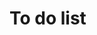 # To do list

<!-- - redirect to /app, this way we avoid the logic of the button. -->
<!-- - switch all localStorages to cookies. -->
<!-- - protected routes -->

<!-- - on stripe service, when doing requests check the session thing and manually refresh -->
